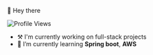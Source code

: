 👋 Hey there

![Profile Views](https://komarev.com/ghpvc/?username=MohithChilakala&color=green)
  - ⚒️ I'm currently working on full-stack projects
  - 🌱 I’m currently learning <b>Spring boot</b>, <b>AWS</b>
